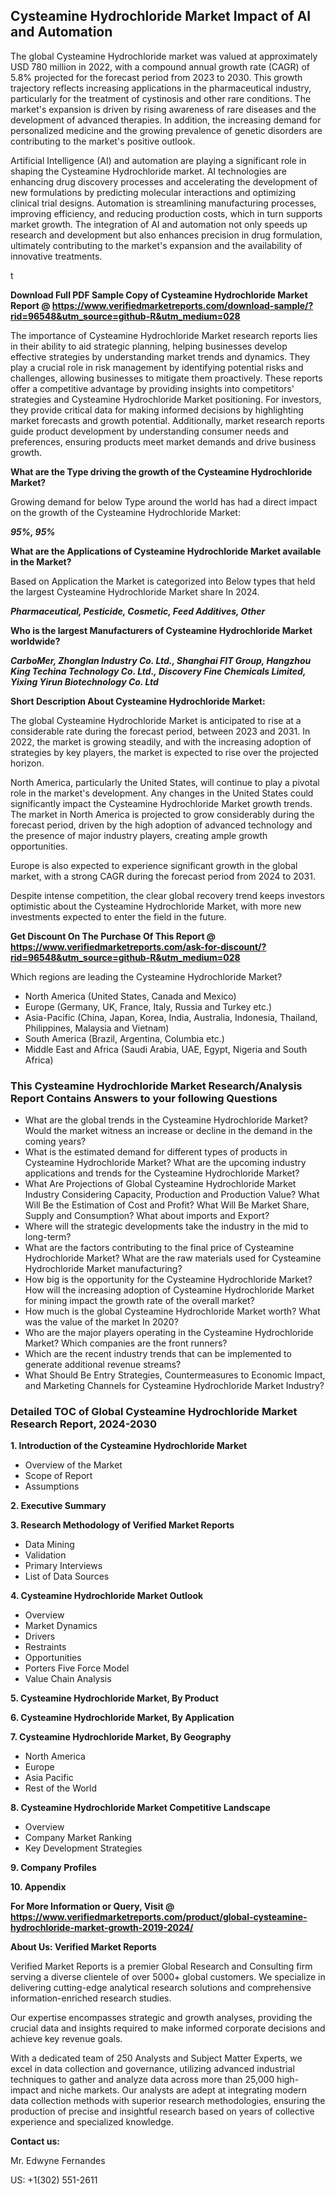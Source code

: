 <h2>Cysteamine Hydrochloride Market Impact of AI and Automation</h2><p>The global Cysteamine Hydrochloride market was valued at approximately USD 780 million in 2022, with a compound annual growth rate (CAGR) of 5.8% projected for the forecast period from 2023 to 2030. This growth trajectory reflects increasing applications in the pharmaceutical industry, particularly for the treatment of cystinosis and other rare conditions. The market's expansion is driven by rising awareness of rare diseases and the development of advanced therapies. In addition, the increasing demand for personalized medicine and the growing prevalence of genetic disorders are contributing to the market's positive outlook.</p><p>Artificial Intelligence (AI) and automation are playing a significant role in shaping the Cysteamine Hydrochloride market. AI technologies are enhancing drug discovery processes and accelerating the development of new formulations by predicting molecular interactions and optimizing clinical trial designs. Automation is streamlining manufacturing processes, improving efficiency, and reducing production costs, which in turn supports market growth. The integration of AI and automation not only speeds up research and development but also enhances precision in drug formulation, ultimately contributing to the market's expansion and the availability of innovative treatments.</p>t</p><p id="" class=""><strong>Download Full PDF Sample Copy of Cysteamine Hydrochloride Market Report @ <a href="https://www.verifiedmarketreports.com/download-sample/?rid=96548&utm_source=github-R&utm_medium=028" target="_blank">https://www.verifiedmarketreports.com/download-sample/?rid=96548&utm_source=github-R&utm_medium=028</a></strong></p><p>The importance of&nbsp;Cysteamine Hydrochloride Market research reports lies in their ability to aid strategic planning, helping businesses develop effective strategies by understanding market trends and dynamics. They play a crucial role in risk management by identifying potential risks and challenges, allowing businesses to mitigate them proactively. These reports offer a competitive advantage by providing insights into competitors' strategies and Cysteamine Hydrochloride Market positioning. For investors, they provide critical data for making informed decisions by highlighting market forecasts and growth potential. Additionally, market research reports guide product development by understanding consumer needs and preferences, ensuring products meet market demands and drive business growth.</p><p><strong>What are the&nbsp;Type driving the growth of the Cysteamine Hydrochloride Market?</strong></p><p id="" class="">Growing demand for below Type around the world has had a direct impact on the growth of the Cysteamine Hydrochloride Market:</p><em><strong>95%, 95%</strong></em></p><strong>What are the&nbsp;Applications&nbsp;of Cysteamine Hydrochloride Market available in the Market?</strong></p><p id="" class="">Based on Application the Market is categorized into Below types that held the largest Cysteamine Hydrochloride Market share In 2024.</p><em><strong>Pharmaceutical, Pesticide, Cosmetic, Feed Additives, Other</strong></em></p><strong>Who is the largest Manufacturers of Cysteamine Hydrochloride Market worldwide?</strong></p><p><em><strong>CarboMer, Zhonglan Industry Co. Ltd., Shanghai FIT Group, Hangzhou King Techina Technology Co. Ltd., Discovery Fine Chemicals Limited, Yixing Yirun Biotechnology Co. Ltd</strong></em></p><p id="" class=""><strong>Short Description About Cysteamine Hydrochloride Market:</strong></p><p>The global Cysteamine Hydrochloride Market is anticipated to rise at a considerable rate during the forecast period, between 2023 and 2031. In 2022, the market is growing steadily, and with the increasing adoption of strategies by key players, the market is expected to rise over the projected horizon.</p><p>North America, particularly the United States, will continue to play a pivotal role in the market's development. Any changes in the United States could significantly impact the Cysteamine Hydrochloride Market growth trends. The market in North America is projected to grow considerably during the forecast period, driven by the high adoption of advanced technology and the presence of major industry players, creating ample growth opportunities.</p><p>Europe is also expected to experience significant growth in the global market, with a strong CAGR during the forecast period from 2024 to 2031.</p><p>Despite intense competition, the clear global recovery trend keeps investors optimistic about the Cysteamine Hydrochloride Market, with more new investments expected to enter the field in the future.</p><p id="" class=""><strong>Get Discount On The Purchase Of This Report @ <a href="https://www.verifiedmarketreports.com/ask-for-discount/?rid=96548&utm_source=github-R&utm_medium=028" target="_blank">https://www.verifiedmarketreports.com/ask-for-discount/?rid=96548&utm_source=github-R&utm_medium=028</a></strong></p>Which regions are leading the Cysteamine Hydrochloride Market?</p><ul><li>North America (United States, Canada and Mexico)</li><li>Europe (Germany, UK, France, Italy, Russia and Turkey etc.)</li><li>Asia-Pacific (China, Japan, Korea, India, Australia, Indonesia, Thailand, Philippines, Malaysia and Vietnam)</li><li>South America (Brazil, Argentina, Columbia etc.)</li><li>Middle East and Africa (Saudi Arabia, UAE, Egypt, Nigeria and South Africa)</li></ul><h3 id="" class="">This Cysteamine Hydrochloride Market Research/Analysis Report Contains Answers to your following Questions</h3><ul><li>What are the global trends in the Cysteamine Hydrochloride Market? Would the market witness an increase or decline in the demand in the coming years?</li><li>What is the estimated demand for different types of products in Cysteamine Hydrochloride Market? What are the upcoming industry applications and trends for the Cysteamine Hydrochloride Market?</li><li>What Are Projections of Global Cysteamine Hydrochloride Market Industry Considering Capacity, Production and Production Value? What Will Be the Estimation of Cost and Profit? What Will Be Market Share, Supply and Consumption? What about imports and Export?</li><li>Where will the strategic developments take the industry in the mid to long-term?</li><li>What are the factors contributing to the final price of Cysteamine Hydrochloride Market? What are the raw materials used for Cysteamine Hydrochloride Market manufacturing?</li><li>How big is the opportunity for the Cysteamine Hydrochloride Market? How will the increasing adoption of Cysteamine Hydrochloride Market for mining impact the growth rate of the overall market?</li><li>How much is the global Cysteamine Hydrochloride Market worth? What was the value of the market In 2020?</li><li>Who are the major players operating in the Cysteamine Hydrochloride Market? Which companies are the front runners?</li><li>Which are the recent industry trends that can be implemented to generate additional revenue streams?</li><li>What Should Be Entry Strategies, Countermeasures to Economic Impact, and Marketing Channels for Cysteamine Hydrochloride Market Industry?</li></ul><h3 id="" class="">Detailed TOC of Global Cysteamine Hydrochloride Market Research Report, 2024-2030</h3><p id="" class=""><strong>1. Introduction of the Cysteamine Hydrochloride Market</strong></p><ul><li>Overview of the Market</li><li>Scope of Report</li><li>Assumptions</li></ul><p id="" class=""><strong>2. Executive Summary</strong></p><p id="" class=""><strong>3. Research Methodology of Verified Market Reports</strong></p><ul><li>Data Mining</li><li>Validation</li><li>Primary Interviews</li><li>List of Data Sources</li></ul><p id="" class=""><strong>4. Cysteamine Hydrochloride Market Outlook</strong></p><ul><li>Overview</li><li>Market Dynamics</li><li>Drivers</li><li>Restraints</li><li>Opportunities</li><li>Porters Five Force Model</li><li>Value Chain Analysis</li></ul><p id="" class=""><strong>5. Cysteamine Hydrochloride Market, By Product</strong></p><p id="" class=""><strong>6. Cysteamine Hydrochloride Market, By Application</strong></p><p id="" class=""><strong>7. Cysteamine Hydrochloride Market, By Geography</strong></p><ul><li>North America</li><li>Europe</li><li>Asia Pacific</li><li>Rest of the World</li></ul><p id="" class=""><strong>8. Cysteamine Hydrochloride Market Competitive Landscape</strong></p><ul><li>Overview</li><li>Company Market Ranking</li><li>Key Development Strategies</li></ul><p id="" class=""><strong>9. Company Profiles</strong></p><p id="" class=""><strong>10. Appendix</strong></p><p id="" class=""><strong>For More Information or Query, Visit @ <a href="https://www.verifiedmarketreports.com/product/global-cysteamine-hydrochloride-market-growth-2019-2024/" target="_blank">https://www.verifiedmarketreports.com/product/global-cysteamine-hydrochloride-market-growth-2019-2024/</a></strong></p><p id="" class=""><strong>About Us: Verified Market Reports</strong></p><p id="" class="">Verified Market Reports is a premier Global Research and Consulting firm serving a diverse clientele of over 5000+ global customers. We specialize in delivering cutting-edge analytical research solutions and comprehensive information-enriched research studies.</p><p id="" class="">Our expertise encompasses strategic and growth analyses, providing the crucial data and insights required to make informed corporate decisions and achieve key revenue goals.</p><p id="" class="">With a dedicated team of 250 Analysts and Subject Matter Experts, we excel in data collection and governance, utilizing advanced industrial techniques to gather and analyze data across more than 25,000 high-impact and niche markets. Our analysts are adept at integrating modern data collection methods with superior research methodologies, ensuring the production of precise and insightful research based on years of collective experience and specialized knowledge.</p><p id="" class=""><strong>Contact us:</strong></p><p id="" class="">Mr. Edwyne Fernandes</p><p id="" class="">US: +1(302) 551-2611</p>
